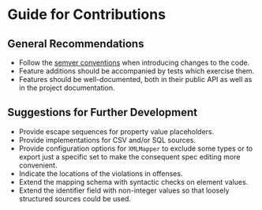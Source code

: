 # Guide for Contributions

## General Recommendations

 * Follow the [semver conventions](http://semver.org) when introducing changes to the code.
 * Feature additions should be accompanied by tests which exercise them.
 * Features should be well-documented, both in their public API as well as in the project documentation.

## Suggestions for Further Development

 * Provide escape sequences for property value placeholders.
 * Provide implementations for CSV and/or SQL sources.
 * Provide configuration options for `XMLMapper` to exclude some types or to export just a specific set to make the consequent spec editing more convenient.
 * Indicate the locations of the violations in offenses.
 * Extend the mapping schema with syntactic checks on element values.
 * Extend the identifier field with non-integer values so that loosely structured sources could be used.